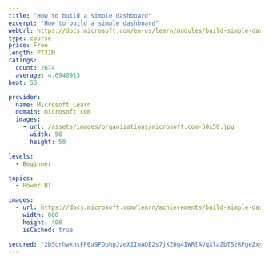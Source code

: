 ```yaml
---
title: "How to build a simple dashboard"
excerpt: "How to build a simple dashboard"
webUrl: https://docs.microsoft.com/en-us/learn/modules/build-simple-dashboard/
type: course
price: Free
length: PT31M
ratings:
  count: 2674
  average: 4.6940913
heat: 55

provider:
  name: Microsoft Learn
  domain: microsoft.com
  images:
    - url: /assets/images/organizations/microsoft.com-50x50.jpg
      width: 50
      height: 50

levels:
  - Beginner

topics:
  - Power BI

images:
  - url: https://docs.microsoft.com/learn/achievements/build-simple-dashboard-social.png
    width: 800
    height: 400
    isCached: true

secured: "2bScrhwknsFP6a9FDphpJzeXIIoAOE2s7jXZ6q4IWRlAVqXlaZbTSzRPgeZxy44Nur3NLKPoXezH5QXKKATtY+ayKBSDEYyYat/cqJCOWFSSF/347KdwTyGDSC5JPGU7qgtUQrdFNq6flxFqWKtCcZIxi0r76EsLifYEKZ5xZofBaXLWAFbcrsih7zYGdMtly1X4KrHGI4y8LQiFEr/to1RkVGKACmeXRnq17krFkCRgo0zquv02eWJ3CXG7X2E7jJSnBa6fSAN4aSUVTmYFan7WByaH0TYv/pDowHp3icALNHoiqefftW3OjUutiWvrB1cbj9Bsve6NhYNRb8qsF3e4HbkZKk+WTj4H4VQKoZsUjfMsQM9imxDIgPBPh9bFvM+Wo/zVZTwS4k8lO33On4k/gIxvmVfxN/a2MIZ5NiM=;2tjpo7H0BD9wtvVkmOt9DA=="
---
```


